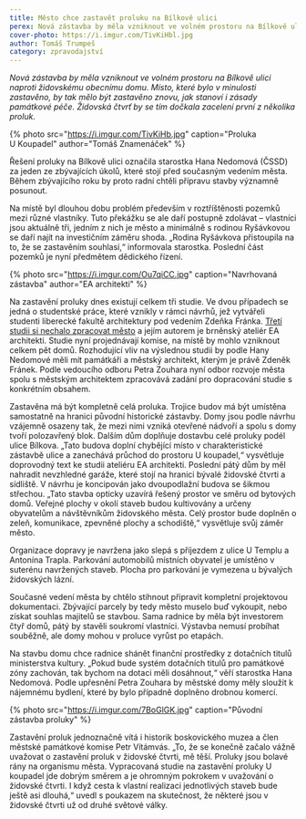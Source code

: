 ```yaml
---
title: Město chce zastavět proluku na Bílkově ulici
perex: Nová zástavba by měla vzniknout ve volném prostoru na Bílkově ulici naproti židovskému obecnímu domu. Místo, které bylo v minulosti zastavěno, by tak mělo být zastavěno znovu, jak stanoví i zásady památkové péče.
cover-photo: https://i.imgur.com/TivKiHbl.jpg
author: Tomáš Trumpeš
category: zpravodajství
---
```


*Nová zástavba by měla vzniknout ve volném prostoru na Bílkově ulici naproti židovskému obecnímu domu. Místo, které bylo v minulosti zastavěno, by tak mělo být zastavěno znovu, jak stanoví i zásady památkové péče. Židovská čtvrť by se tím dočkala zacelení první z několika proluk.*

{% photo src="https://i.imgur.com/TivKiHb.jpg" caption="Proluka U Koupadel" author="Tomáš Znamenáček" %}

Řešení proluky na Bílkově ulici označila starostka Hana Nedomová (ČSSD) za jeden ze zbývajících úkolů, které stojí před současným vedením města. Během zbývajícího roku by proto radní chtěli přípravu stavby významně posunout. 

Na místě byl dlouhou dobu problém především v roztříštěnosti pozemků mezi různé vlastníky. Tuto překážku se ale daří postupně zdolávat – vlastníci jsou aktuálně tři, jedním z nich je město a minimálně s rodinou Ryšávkovou se daří najít na investičním záměru shoda. „Rodina Ryšávkova přistoupila na to, že se zastavěním souhlasí,“ informovala starostka. Poslední část pozemků je nyní předmětem dědického řízení.

{% photo src="https://i.imgur.com/Ou7qiCC.jpg" caption="Navrhovaná zástavba" author="EA architekti" %}

Na zastavění proluky dnes existují celkem tři studie. Ve dvou případech se jedná o studentské práce, které vznikly v rámci návrhů, jež vytvářeli studenti liberecké fakultě architektury pod vedením Zdeňka Fránka. [Třetí studii si nechalo zpracovat město](http://data.ohlasy.info/2017/koupadla-studie.pdf) a jejím autorem je brněnský ateliér EA architekti. Studie nyní projednávají komise, na místě by mohlo vzniknout celkem pět domů. Rozhodující vliv na výslednou studii by podle Hany Nedomové měli mít památkáři a městský architekt, kterým je právě Zdeněk Fránek. Podle vedoucího odboru Petra Zouhara nyní odbor rozvoje města spolu s městským architektem zpracovává zadání pro dopracování studie s konkrétním obsahem.

Zastavěna má být kompletně celá proluka. Trojice budov má být umístěna samostatně na hranici původní historické zástavby. Domy jsou podle návrhu vzájemně osazeny tak, že mezi nimi vzniká otevřené nádvoří a spolu s domy tvoří polozavřený blok. Dalším dům doplňuje dostavbu celé proluky podél ulice Bílkova. „Tato budova doplní chybějící místo v charakteristické zástavbě ulice a zanechává průchod do prostoru U koupadel,“ vysvětluje doprovodný text ke studii ateliéru EA architekti. Poslední pátý dům by měl nahradit nevzhledné garáže, které stojí na hranici bývalé židovské čtvrti a sídliště. V návrhu je koncipován jako dvoupodlažní budova se šikmou střechou. „Tato stavba opticky uzavírá řešený prostor ve směru od bytových domů. Veřejné plochy v okolí staveb budou kultivovány a určeny obyvatelům a návštěvníkům židovského města. Celý prostor bude doplněn o zeleň, komunikace, zpevněné plochy a schodiště,“ vysvětluje svůj záměr město.

Organizace dopravy je navržena jako slepá s příjezdem z ulice U Templu a Antonína Trapla. Parkování automobilů místních obyvatel je umístěno v suterénu navržených staveb. Plocha pro parkování je vymezena u bývalých židovských lázní.

Současné vedení města by chtělo stihnout připravit kompletní projektovou dokumentaci. Zbývající parcely by tedy město muselo buď vykoupit, nebo získat souhlas majitelů se stavbou. Sama radnice by měla být investorem čtyř domů, pátý by stavěli soukromí vlastníci. Výstavba nemusí probíhat souběžně, ale domy mohou v proluce vyrůst po etapách.

Na stavbu domu chce radnice shánět finanční prostředky z dotačních titulů ministerstva kultury. „Pokud bude systém dotačních titulů pro památkové zóny zachován, tak bychom na dotaci měli dosáhnout,“ věří starostka Hana Nedomová. Podle upřesnění Petra Zouhara by městské domy měly sloužit k nájemnému bydlení, které by bylo případně doplněno drobnou komercí.

{% photo src="https://i.imgur.com/7BoGlGK.jpg" caption="Původní zástavba proluky" %}

Zastavění proluk jednoznačně vítá i historik boskovického muzea a člen městské památkové komise Petr Vítámvás. „To, že se konečně začalo vážně uvažovat o zastavění proluk v židovské čtvrti, mě těší. Proluky jsou bolavé rány na organismu města. Vypracovaná studie na zastavění proluky U koupadel jde dobrým směrem a je ohromným pokrokem v uvažování o židovské čtvrti. I když cesta k vlastní realizaci jednotlivých staveb bude ještě asi dlouhá,“ uvedl s poukazem na skutečnost, že některé jsou v židovské čtvrti už od druhé světové války.